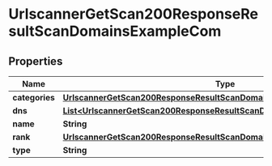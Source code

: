 

# UrlscannerGetScan200ResponseResultScanDomainsExampleCom


## Properties

| Name | Type | Description | Notes |
|------------ | ------------- | ------------- | -------------|
|**categories** | [**UrlscannerGetScan200ResponseResultScanDomainsExampleComCategories**](UrlscannerGetScan200ResponseResultScanDomainsExampleComCategories.md) |  |  |
|**dns** | [**List&lt;UrlscannerGetScan200ResponseResultScanDomainsExampleComDnsInner&gt;**](UrlscannerGetScan200ResponseResultScanDomainsExampleComDnsInner.md) |  |  |
|**name** | **String** |  |  |
|**rank** | [**UrlscannerGetScan200ResponseResultScanDomainsExampleComRank**](UrlscannerGetScan200ResponseResultScanDomainsExampleComRank.md) |  |  |
|**type** | **String** |  |  |



